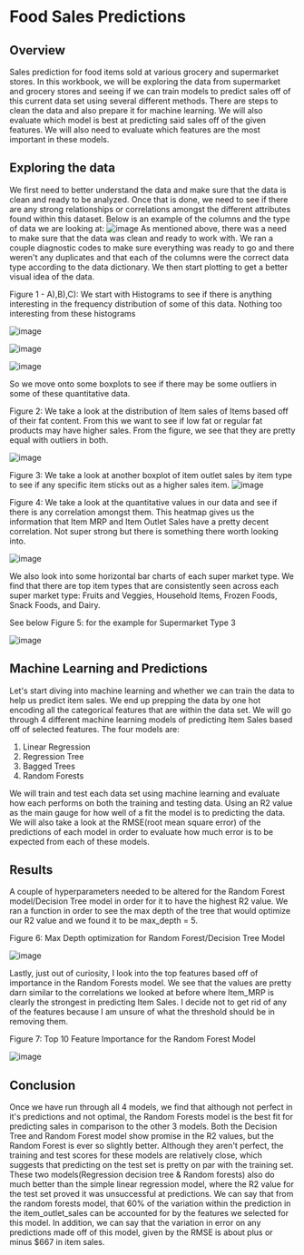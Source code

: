 # Food Sales Predictions
## Overview
Sales prediction for food items sold at various grocery and supermarket stores. 
In this workbook, we will be exploring the data from supermarket and grocery stores and seeing if we can train models to predict sales off of this current data set using several different methods. There are steps to clean the data and also prepare it for machine learning. We will also evaluate which model is best at predicting said sales off of the given features. We will also need to evaluate which features are the most important in these models. 

## Exploring the data
We first need to better understand the data and make sure that the data is clean and ready to be analyzed. Once that is done, we need to see if there are 
any strong relationships or correlations amongst the different attributes found within this dataset. 
Below is an example of the columns and the type of data we are looking at:
![image](https://user-images.githubusercontent.com/89652123/136720728-5fded79e-7588-417e-a575-f4228af265dc.png)
As mentioned above, there was a need to make sure that the data was clean and ready to work with. 
We ran a couple diagnostic codes to make sure everything was ready to go and there weren't any duplicates and that each of the columns were the correct data type
according to the data dictionary. 
We then start plotting to get a better visual idea of the data.

Figure 1 - A),B),C): We start with Histograms to see if there is anything interesting in the frequency distribution of some of this data. 
Nothing too interesting from these histograms

![image](https://user-images.githubusercontent.com/89652123/136722025-617a0870-2995-4831-82e1-eb79c56b192e.png)

![image](https://user-images.githubusercontent.com/89652123/136722064-7ba705ed-1572-4ef9-b14d-e0e56cf595ff.png)

![image](https://user-images.githubusercontent.com/89652123/136722087-ffca4a85-2ca0-4b32-b90e-46cc16ad4bbe.png)

So we move onto some boxplots to see if there may be some outliers in some of these quantitative data.

Figure 2: We take a look at the distribution of Item sales of Items based off of their fat content. From this we want to see if 
low fat or regular fat products may have higher sales. From the figure, we see that they are pretty equal with outliers in both. 

![image](https://user-images.githubusercontent.com/89652123/136721006-3582bdba-c195-458c-9118-44d704bdc787.png)

Figure 3: We take a look at another boxplot of item outlet sales by item type to see if any specific item sticks out as a higher sales item. 
![image](https://user-images.githubusercontent.com/89652123/136721068-abd10c2d-8a4f-4fd7-88bd-b265aec4d10b.png)


Figure 4: We take a look at the quantitative values in our data and see if there is any correlation amongst them. 
This heatmap gives us the information that Item MRP and Item Outlet Sales have a pretty decent correlation. Not super strong but 
there is something there worth looking into. 

![image](https://user-images.githubusercontent.com/89652123/136721167-8e1ea61f-7eb7-4abc-85f9-66b79d8f9cf4.png)

We also look into some horizontal bar charts of each super market type. We find that there are top item types that are consistently seen
across each super market type: Fruits and Veggies, Household Items, Frozen Foods, Snack Foods, and Dairy. 

See below Figure 5: for the example for Supermarket Type 3

![image](https://user-images.githubusercontent.com/89652123/136721315-64e6338a-f12a-4d6a-8b29-8c57966997e3.png)


## Machine Learning and Predictions
Let's start diving into machine learning and whether we can train the data to help us predict item sales. 
We end up prepping the data by one hot encoding all the categorical features that are within the data set. 
We will go through 4 different machine learning models of predicting Item Sales based off of selected features. 
The four models are: 
1) Linear Regression
2) Regression Tree
3) Bagged Trees
4) Random Forests

We will train and test each data set using machine learning and evaluate how each performs on both the training and testing data. 
Using an R2 value as the main gauge for how well of a fit the model is to predicting the data. 
We will also take a look at the RMSE(root mean square error) of the predictions of each model in order to evaluate how much 
error is to be expected from each of these models.  

## Results 

A couple of hyperparameters needed to be altered for the Random Forest model/Decision Tree model in order for it to have the highest R2 value. 
We ran a function in order to see the max depth of the tree that would optimize our R2 value and we found it to be max_depth = 5. 

Figure 6: Max Depth optimization for Random Forest/Decision Tree Model 

![image](https://user-images.githubusercontent.com/89652123/136722850-51052382-c9e4-4872-828d-10008a611b77.png)

Lastly, just out of curiosity, I look into the top features based off of importance in the Random Forests model. 
We see that the values are pretty darn similar to the correlations we looked at before where Item_MRP is clearly the strongest
in predicting Item Sales. I decide not to get rid of any of the features because I am unsure of what the threshold should be in removing them. 

Figure 7: Top 10 Feature Importance for the Random Forest Model

![image](https://user-images.githubusercontent.com/89652123/136722967-275032f4-70e4-4482-bebb-8eb9eca51c69.png)


## Conclusion

Once we have run through all 4 models, we find that although not perfect in it's predictions and not optimal, the Random Forests model is the best 
fit for predicting sales in comparison to the other 3 models. Both the Decision Tree and Random Forest model show promise in the R2 values, but the Random Forest is 
ever so slightly better. Although they aren't perfect, the training and test scores for these models are relatively close, which suggests that predicting on the
test set is pretty on par with the training set. These two models(Regression decision tree & Random forests) also do much better than the simple linear regression model, 
where the R2 value for the test set proved it was unsuccessful at predictions. We can say that from the random forests model, that 60% of the variation within
the prediction in the item_outlet_sales can be accounted for by the features we selected for this model. 
In addition, we can say that the variation in error on any predictions made off of this model, given by the RMSE is about plus or minus $667 in item sales. 



